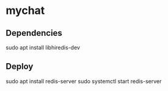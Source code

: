 # mychat

## Dependencies
sudo apt install libhiredis-dev

## Deploy
sudo apt install redis-server
sudo systemctl start redis-server
